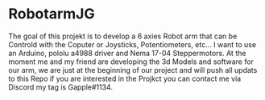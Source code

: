 # RobotarmJG
The goal of this projekt is to develop a 6 axies Robot arm that can be Controld with the Coputer or Joysticks, Potentiometers, etc... I want to use an Arduino, pololu a4988 driver and Nema 17-04 Steppermotors. 
At the moment me and my friend are developing the 3d Models and software for our arm, we are just at the beginning of our project and will push all updats to this Repo if you are interested in the Projkct you can contact me via Discord my tag is Gapple#1134.
